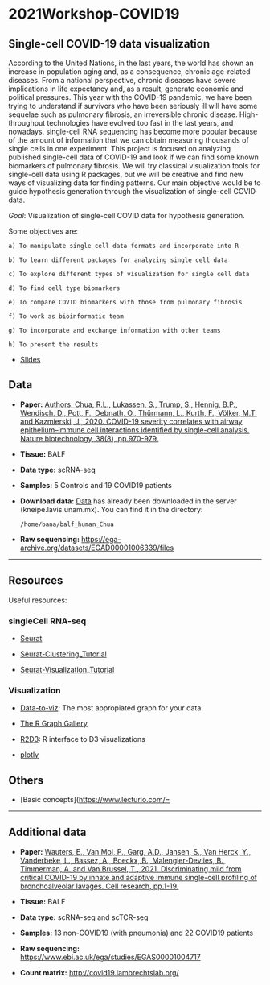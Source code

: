 # 2021Workshop-COVID19

## Single-cell COVID-19 data visualization

According to the United Nations, in the last years, the world has shown an increase in population aging and, as a consequence, chronic age-related diseases. From a national perspective, chronic diseases have severe implications in life expectancy and, as a result, generate economic and political pressures. This year with the COVID-19 pandemic, we have been trying to understand if survivors who have been seriously ill will have some sequelae such as pulmonary fibrosis, an irreversible chronic disease. High-throughput technologies have evolved too fast in the last years, and nowadays, single-cell RNA sequencing has become more popular because of the amount of information that we can obtain measuring thousands of single cells in one experiment. This project is focused on analyzing published single-cell data of COVID-19 and look if we can find some known biomarkers of pulmonary fibrosis. We will try classical visualization tools for single-cell data using R packages, but we will be creative and find new ways of visualizing data for finding patterns. Our main objective would be to guide hypothesis generation through the visualization of single-cell COVID data.

*Goal*: Visualization of single-cell COVID data for hypothesis generation.

  Some objectives are: 

    a) To manipulate single cell data formats and incorporate into R

    b) To learn different packages for analyzing single cell data

    c) To explore different types of visualization for single cell data

    d) To find cell type biomarkers

    e) To compare COVID biomarkers with those from pulmonary fibrosis

    f) To work as bioinformatic team 

    g) To incorporate and exchange information with other teams

    h) To present the results

- [Slides](https://www.canva.com/design/DAEVYuo3T18/hsrXi3SWhVBEzciYZpk8ww/view?utm_content=DAEVYuo3T18&utm_campaign=designshare&utm_medium=link&utm_source=sharebutton)


## Data 

- **Paper:**  [ Authors: Chua, R.L., Lukassen, S., Trump, S., Hennig, B.P., Wendisch, D., Pott, F., Debnath, O., Thürmann, L., Kurth, F., Völker, M.T. and Kazmierski, J., 2020. COVID-19 severity correlates with airway epithelium–immune cell interactions identified by single-cell analysis. Nature biotechnology, 38(8), pp.970-979.](https://www.nature.com/articles/s41587-020-0602-4)

- **Tissue:** BALF

- **Data type:** scRNA-seq 

- **Samples:** 5 Controls and 19 COVID19 patients

- **Download data:** [Data](https://figshare.com/articles/dataset/COVID-19_severity_correlates_with_airway_epithelium-immune_cell_interactions_identified_by_single-cell_analysis/12436517) has already been downloaded in the server (kneipe.lavis.unam.mx). You can find it in the directory:

      /home/bana/balf_human_Chua 

- **Raw sequencing:** https://ega-archive.org/datasets/EGAD00001006339/files

------

## Resources

Useful resources:

### singleCell RNA-seq

- [Seurat](https://satijalab.org/seurat/)

- [Seurat-Clustering_Tutorial]( https://satijalab.org/seurat/articles/pbmc3k_tutorial.html)

- [Seurat-Visualization_Tutorial](https://satijalab.org/seurat/articles/visualization_vignette.html)


### Visualization

- [Data-to-viz](https://www.data-to-viz.com/): The most appropiated graph for your data

- [The R Graph Gallery](https://www.r-graph-gallery.com/)

- [R2D3](https://blog.rstudio.com/2018/10/05/r2d3-r-interface-to-d3-visualizations/): R interface to D3 visualizations

- [plotly](https://plotly.com/r/)

## Others

- [Basic concepts](https://www.lecturio.com/=

------

## Additional data

- **Paper:**  [Wauters, E., Van Mol, P., Garg, A.D., Jansen, S., Van Herck, Y., Vanderbeke, L., Bassez, A., Boeckx, B., Malengier-Devlies, B., Timmerman, A. and Van Brussel, T., 2021. Discriminating mild from critical COVID-19 by innate and adaptive immune single-cell profiling of bronchoalveolar lavages. Cell research, pp.1-19.](https://www.nature.com/articles/s41422-020-00455-9)

- **Tissue:** BALF

- **Data type:** scRNA-seq and scTCR-seq

- **Samples:** 13 non-COVID19 (with pneumonia) and 22 COVID19 patients

- **Raw sequencing:** https://www.ebi.ac.uk/ega/studies/EGAS00001004717

- **Count matrix:** http://covid19.lambrechtslab.org/



